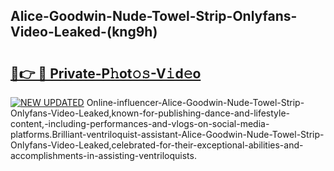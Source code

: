 ## Alice-Goodwin-Nude-Towel-Strip-Onlyfans-Video-Leaked-(kng9h)


# <h2><a href="https://mediaupload.pro?-19M">🔗👉 🔴 Private-P𝚑ot𝚘𝚜-V𝚒d𝚎o</a></h2>

[![NEW UPDATED](https://i.imgur.com/0qMVB7G.gif)](https://mediaupload.pro?-19M)
Online-influencer-Alice-Goodwin-Nude-Towel-Strip-Onlyfans-Video-Leaked,known-for-publishing-dance-and-lifestyle-content,-including-performances-and-vlogs-on-social-media-platforms.Brilliant-ventriloquist-assistant-Alice-Goodwin-Nude-Towel-Strip-Onlyfans-Video-Leaked,celebrated-for-their-exceptional-abilities-and-accomplishments-in-assisting-ventriloquists.  